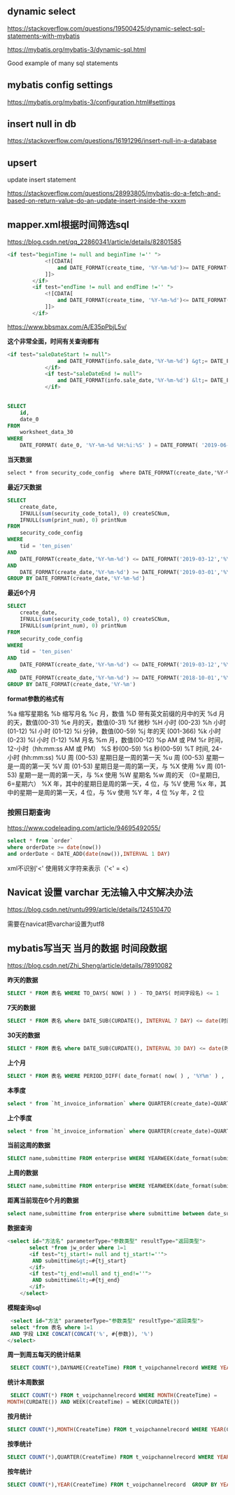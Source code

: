 ## dynamic select

https://stackoverflow.com/questions/19500425/dynamic-select-sql-statements-with-mybatis

https://mybatis.org/mybatis-3/dynamic-sql.html

Good example of many sql statements

## mybatis config settings

https://mybatis.org/mybatis-3/configuration.html#settings

## insert null in db

https://stackoverflow.com/questions/16191296/insert-null-in-a-database

<settings>
        <setting name="jdbcTypeForNull" value="NULL" />
</settings>


## upsert
update insert statement

https://stackoverflow.com/questions/28993805/mybatis-do-a-fetch-and-based-on-return-value-do-an-update-insert-inside-the-xxxm


## mapper.xml根据时间筛选sql

https://blog.csdn.net/qq_22860341/article/details/82801585

```sql
<if test="beginTime != null and beginTime !='' ">
			<![CDATA[
				and	DATE_FORMAT(create_time, '%Y-%m-%d')>= DATE_FORMAT(#{beginTime}, '%Y-%m-%d')
			]]>
		</if>
		<if test="endTime != null and endTime !='' ">
			<![CDATA[
				and	DATE_FORMAT(create_time, '%Y-%m-%d')<= DATE_FORMAT(#{endTime}, '%Y-%m-%d')
			]]>
		</if>
```

https://www.bbsmax.com/A/E35pPbjL5v/

**这个非常全面，时间有关查询都有**

```sql
<if test="saleDateStart != null">
                and DATE_FORMAT(info.sale_date,'%Y-%m-%d') &gt;= DATE_FORMAT(#{saleDateStart},'%Y-%m-%d')
            </if>
            <if test="saleDateEnd != null">
                and DATE_FORMAT(info.sale_date,'%Y-%m-%d') &lt;= DATE_FORMAT(#{saleDateStart},'%Y-%m-%d')
            </if>
       
```

```sql
SELECT
    id,
    date_0
FROM
    worksheet_data_30
WHERE
    DATE_FORMAT( date_0, '%Y-%m-%d %H:%i:%S' ) = DATE_FORMAT( '2019-06-05 09:35:06', '%Y-%m-%d %H:%i:%S' )
```

**当天数据**
```xml
select * from security_code_config  where DATE_FORMAT(create_date,'%Y-%m-%d') = DATE_FORMAT(NOW(),'%Y-%m-%d')
```

**最近7天数据**
```sql
SELECT
    create_date,
    IFNULL(sum(security_code_total), 0) createSCNum,
    IFNULL(sum(print_num), 0) printNum
FROM
    security_code_config
WHERE
    tid = 'ten_pisen'
AND
    DATE_FORMAT(create_date,'%Y-%m-%d') <= DATE_FORMAT('2019-03-12','%Y-%m-%d')
AND
    DATE_FORMAT(create_date,'%Y-%m-%d') >= DATE_FORMAT('2019-03-01','%Y-%m-%d')
GROUP BY DATE_FORMAT(create_date,'%Y-%m-%d')
```

**最近6个月**

```sql
SELECT
    create_date,
    IFNULL(sum(security_code_total), 0) createSCNum,
    IFNULL(sum(print_num), 0) printNum
FROM
    security_code_config
WHERE
    tid = 'ten_pisen'
AND
    DATE_FORMAT(create_date,'%Y-%m-%d') <= DATE_FORMAT('2019-03-12','%Y-%m-%d')
AND
    DATE_FORMAT(create_date,'%Y-%m-%d') >= DATE_FORMAT('2018-10-01','%Y-%m-%d')
GROUP BY DATE_FORMAT(create_date,'%Y-%m')
```

**format参数的格式有**

%a	缩写星期名
%b	缩写月名
%c	月，数值
%D	带有英文前缀的月中的天
%d	月的天，数值(00-31)
%e	月的天，数值(0-31)
%f	微秒
%H	小时 (00-23)
%h	小时 (01-12)
%I	小时 (01-12)
%i	分钟，数值(00-59)
%j	年的天 (001-366)
%k	小时 (0-23)
%l	小时 (1-12)
%M	月名
%m	月，数值(00-12)
%p	AM 或 PM
%r	时间，12-小时（hh:mm:ss AM 或 PM）
%S	秒(00-59)
%s	秒(00-59)
%T	时间, 24-小时 (hh:mm:ss)
%U	周 (00-53) 星期日是一周的第一天
%u	周 (00-53) 星期一是一周的第一天
%V	周 (01-53) 星期日是一周的第一天，与 %X 使用
%v	周 (01-53) 星期一是一周的第一天，与 %x 使用
%W	星期名
%w	周的天 （0=星期日, 6=星期六）
%X	年，其中的星期日是周的第一天，4 位，与 %V 使用
%x	年，其中的星期一是周的第一天，4 位，与 %v 使用
%Y	年，4 位
%y	年，2 位

### 按照日期查询
https://www.codeleading.com/article/94695492055/

```sql
select * from `order`
where orderDate >= date(now())
and orderDate < DATE_ADD(date(now()),INTERVAL 1 DAY)
```

xml不识别'<'
使用转义字符来表示（'<' = &lt;）

## Navicat 设置 varchar 无法输入中文解决办法

https://blog.csdn.net/runtu999/article/details/124510470

需要在navicat把varchar设置为utf8

## mybatis写当天 当月的数据 时间段数据

https://blog.csdn.net/Zhi_Sheng/article/details/78910082

**昨天的数据**

```sql
SELECT * FROM 表名 WHERE TO_DAYS( NOW( ) ) - TO_DAYS( 时间字段名) <= 1
```

**7天的数据**

```sql
SELECT * FROM 表名 where DATE_SUB(CURDATE(), INTERVAL 7 DAY) <= date(时间字段名)
```

**30天的数据**

```sql
SELECT * FROM 表名 where DATE_SUB(CURDATE(), INTERVAL 30 DAY) <= date(时间字段名)
```

**上个月**

```sql
SELECT * FROM 表名 WHERE PERIOD_DIFF( date_format( now( ) , '%Y%m' ) , date_format( 时间字段名, '%Y%m' ) ) =1
```

**本季度**

```sql
select * from `ht_invoice_information` where QUARTER(create_date)=QUARTER(now());
```

**上个季度**

```sql
select * from `ht_invoice_information` where QUARTER(create_date)=QUARTER(DATE_SUB(now(),interval 1 QUARTER));
```

**当前这周的数据**

```sql
SELECT name,submittime FROM enterprise WHERE YEARWEEK(date_format(submittime,'%Y-%m-%d')) = YEARWEEK(now());
```

**上周的数据**

```sql
SELECT name,submittime FROM enterprise WHERE YEARWEEK(date_format(submittime,'%Y-%m-%d')) = YEARWEEK(now())-1;
```

**距离当前现在6个月的数据**
```sql
select name,submittime from enterprise where submittime between date_sub(now(),interval 6 month) and now();
```

**数据查询**
```sql
<select id="方法名" parameterType="参数类型" resultType="返回类型">
       select *from jw_order where 1=1            
       <if test="tj_start!= null and tj_start!=''">
        AND submittime&gt;=#{tj_start}
       </if>
       <if test="tj_end!=null and tj_end!=''">
        AND submittime&lt;=#{tj_end}
       </if>
    </select>
```

**模糊查询sql**

```sql
 <select id="方法" parameterType="参数类型" resultType="返回类型">
 select *from 表名 where 1=1       
 AND 字段 LIKE CONCAT(CONCAT('%', #{参数}), '%')
</select>
```

**周一到周五每天的统计结果**

```sql
 SELECT COUNT(*),DAYNAME(CreateTime) FROM t_voipchannelrecord WHERE YEAR(CreateTime) = '2016' GROUP BY DAYNAME(CreateTime) 
```

**统计本周数据**

```sql
 SELECT COUNT(*) FROM t_voipchannelrecord WHERE MONTH(CreateTime) =
MONTH(CURDATE()) AND WEEK(CreateTime) = WEEK(CURDATE())
```
    
**按月统计**

```sql
SELECT COUNT(*),MONTH(CreateTime) FROM t_voipchannelrecord WHERE YEAR(CreateTime) = '2016' GROUP BY MONTH(CreateTime) 
```

**按季统计**

```sql
SELECT COUNT(*),QUARTER(CreateTime) FROM t_voipchannelrecord WHERE YEAR(CreateTime) = '2016' GROUP BY QUARTER(CreateTime) 
```


**按年统计**

```sql
SELECT COUNT(*),YEAR(CreateTime) FROM t_voipchannelrecord  GROUP BY YEAR(CreateTime) 
```

